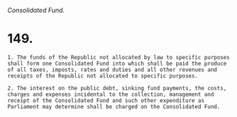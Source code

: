 *Consolidated Fund.*

# 149.

    1. The funds of the Republic not allocated by law to specific purposes shall form one Consolidated Fund into which shall be paid the produce of all taxes, imposts, rates and duties and all other revenues and receipts of the Republic not allocated to specific purposes.

    2. The interest on the public debt, sinking fund payments, the costs, charges and expenses incidental to the collection, management and receipt of the Consolidated Fund and such other expenditure as Parliament may determine shall be charged on the Consolidated Fund.